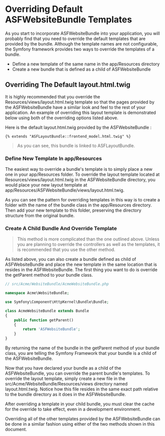 # Overriding Default ASFWebsiteBundle Templates 

As you start to incorporate ASFWebsiteBundle into your application, you will probably find that you need to override the default templates that are provided by the bundle. Although the template names are not configurable, the Symfony framework provides two ways to override the templates of a bundle.
* Define a new template of the same name in the app/Resources directory
* Create a new bundle that is defined as a child of ASFWebsiteBundle

## Overriding The Default layout.html.twig

It is highly recommended that you override the Resources/views/layout.html.twig template so that the pages provided by the ASFWebsiteBundle have a similar look and feel to the rest of your application. An example of overriding this layout template is demonstrated below using both of the overriding options listed above.

Here is the default layout.html.twig provided by the ASFWebsiteBundle :

```django
{% extends "ASFLayoutBundle::frontend_model.html.twig" %}
```

> As you can see, this bundle is linked to ASFLayoutBundle.

### Define New Template In app/Resources

The easiest way to override a bundle's template is to simply place a new one in your app/Resources folder. To override the layout template located at Resources/views/layout.html.twig in the ASFWebsiteBundle directory, you would place your new layout template at app/Resources/ASFWebsiteBundle/views/layout.html.twig.

As you can see the pattern for overriding templates in this way is to create a folder with the name of the bundle class in the app/Resources directory. Then add your new template to this folder, preserving the directory structure from the original bundle.

### Create A Child Bundle And Override Template

> This method is more complicated than the one outlined above. Unless you are planning to override the controllers as well as the templates, it is recommended that you use the other method.

As listed above, you can also create a bundle defined as child of ASFWebsiteBundle and place the new template in the same location that is resides in the ASFWebsiteBundle. The first thing you want to do is override the getParent method to your bundle class.

```php
// src/Acme/WebsiteBundle/AcmeWebsiteBundle.php

namespace Acme\WebsiteBundle;

use Symfony\Component\HttpKernel\Bundle\Bundle;

class AcmeWebsiteBundle extends Bundle
{
    public function getParent()
    {
        return 'ASFWebsiteBundle';
    }
}
```

By returning the name of the bundle in the getParent method of your bundle class, you are telling the Symfony Framework that your bundle is a child of the ASFWebsiteBundle.

Now that you have declared your bundle as a child of the ASFWebsiteBundle, you can override the parent bundle's templates. To override the layout template, simply create a new file in the src/Acme/WebsiteBundle/Resources/views directory named layout.html.twig. Notice how this file resides in the same exact path relative to the bundle directory as it does in the ASFWebsiteBundle.

After overriding a template in your child bundle, you must clear the cache for the override to take effect, even in a development environment.

Overriding all of the other templates provided by the ASFWebsiteBundle can be done in a similar fashion using either of the two methods shown in this document.